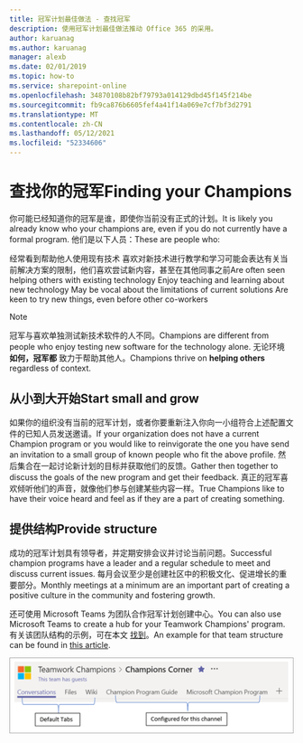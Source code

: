 ```yaml
---
title: 冠军计划最佳做法 - 查找冠军
description: 使用冠军计划最佳做法推动 Office 365 的采用。
author: karuanag
ms.author: karuanag
manager: alexb
ms.date: 02/01/2019
ms.topic: how-to
ms.service: sharepoint-online
ms.openlocfilehash: 34870108b82bf79793a014129dbd45f145f214be
ms.sourcegitcommit: fb9ca876b6605fef4a41f14a069e7cf7bf3d2791
ms.translationtype: MT
ms.contentlocale: zh-CN
ms.lasthandoff: 05/12/2021
ms.locfileid: "52334606"
---
```

# <a name="finding-your-champions"></a><span data-ttu-id="5fdcb-103">查找你的冠军</span><span class="sxs-lookup"><span data-stu-id="5fdcb-103">Finding your Champions</span></span> 

<span data-ttu-id="5fdcb-104">你可能已经知道你的冠军是谁，即使你当前没有正式的计划。</span><span class="sxs-lookup"><span data-stu-id="5fdcb-104">It is likely you already know who your champions are, even if you do not currently have a formal program.</span></span>  <span data-ttu-id="5fdcb-105">他们是以下人员：</span><span class="sxs-lookup"><span data-stu-id="5fdcb-105">These are people who:</span></span>

<span data-ttu-id="5fdcb-106">经常看到帮助他人使用现有技术 喜欢对新技术进行教学和学习可能会表达有关当前解决方案的限制，他们喜欢尝试新内容，甚至在其他同事之前</span><span class="sxs-lookup"><span data-stu-id="5fdcb-106">Are often seen helping others with existing technology Enjoy teaching and learning about new technology May be vocal about the limitations of current solutions Are keen to try new things, even before other co-workers</span></span>

> [!NOTE]
> <span data-ttu-id="5fdcb-107">冠军与喜欢单独测试新技术软件的人不同。</span><span class="sxs-lookup"><span data-stu-id="5fdcb-107">Champions are different from people who enjoy testing new software for the technology alone.</span></span> <span data-ttu-id="5fdcb-108">无论环境 **如何，冠军都** 致力于帮助其他人。</span><span class="sxs-lookup"><span data-stu-id="5fdcb-108">Champions thrive on **helping others** regardless of context.</span></span> 

## <a name="start-small-and-grow"></a><span data-ttu-id="5fdcb-109">从小到大开始</span><span class="sxs-lookup"><span data-stu-id="5fdcb-109">Start small and grow</span></span>

<span data-ttu-id="5fdcb-110">如果你的组织没有当前的冠军计划，或者你要重新注入你向一小组符合上述配置文件的已知人员发送邀请。</span><span class="sxs-lookup"><span data-stu-id="5fdcb-110">If your organization does not have a current Champion program or you would like to reinvigorate the one you have send an invitation to a small group of known people who fit the above profile.</span></span>  <span data-ttu-id="5fdcb-111">然后集合在一起讨论新计划的目标并获取他们的反馈。</span><span class="sxs-lookup"><span data-stu-id="5fdcb-111">Gather then together to discuss the goals of the new program and get their feedback.</span></span> <span data-ttu-id="5fdcb-112">真正的冠军喜欢倾听他们的声音，就像他们参与创建某些内容一样。</span><span class="sxs-lookup"><span data-stu-id="5fdcb-112">True Champions like to have their voice heard and feel as if they are a part of creating something.</span></span>  

## <a name="provide-structure"></a><span data-ttu-id="5fdcb-113">提供结构</span><span class="sxs-lookup"><span data-stu-id="5fdcb-113">Provide structure</span></span>

<span data-ttu-id="5fdcb-114">成功的冠军计划具有领导者，并定期安排会议并讨论当前问题。</span><span class="sxs-lookup"><span data-stu-id="5fdcb-114">Successful champion programs have a leader and a regular schedule to meet and discuss current issues.</span></span>  <span data-ttu-id="5fdcb-115">每月会议至少是创建社区中的积极文化、促进增长的重要部分。</span><span class="sxs-lookup"><span data-stu-id="5fdcb-115">Monthly meetings at a minimum are an important part of creating a positive culture in the community and fostering growth.</span></span>  

<span data-ttu-id="5fdcb-116">还可使用 Microsoft Teams 为团队合作冠军计划创建中心。</span><span class="sxs-lookup"><span data-stu-id="5fdcb-116">You can also use Microsoft Teams to create a hub for your Teamwork Champions' program.</span></span>  <span data-ttu-id="5fdcb-117">有关该团队结构的示例，可在本文 [找到](/MicrosoftTeams/teams-adoption-your-first-teams)。</span><span class="sxs-lookup"><span data-stu-id="5fdcb-117">An example for that team structure can be found in [this article](/MicrosoftTeams/teams-adoption-your-first-teams).</span></span>

![团队合作冠军团队选项卡](media/teams-adoption-tab-example.png)